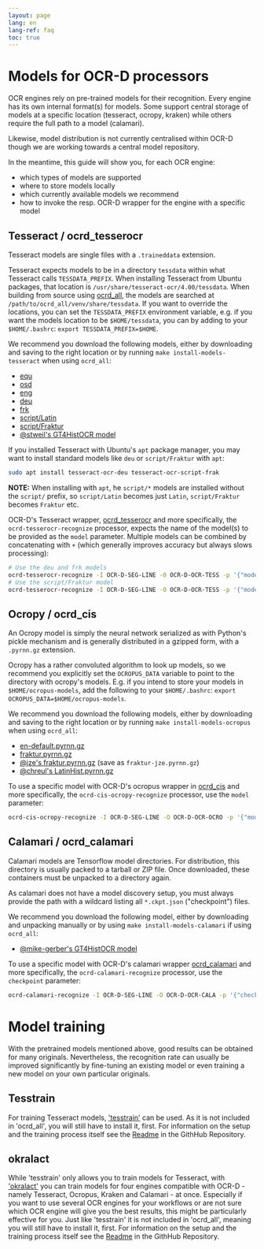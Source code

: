 ```yaml
---
layout: page
lang: en
lang-ref: faq
toc: true
---
```


# Models for OCR-D processors

OCR engines rely on pre-trained models for their recognition. Every engine has
its own internal format(s) for models. Some support central storage of models
at a specific location (tesseract, ocropy, kraken) while others require the full
path to a model (calamari).

Likewise, model distribution is not currently centralised within OCR-D though we
are working towards a central model repository.

In the meantime, this guide will show you, for each OCR engine:

  * which types of models are supported
  * where to store models locally
  * which currently available models we recommend
  * how to invoke the resp. OCR-D wrapper for the engine with a specific model

## Tesseract / ocrd_tesserocr

Tesseract models are single files with a `.traineddata` extension.

Tesseract expects models to be in a directory `tessdata` within what Tesseract
calls `TESSDATA_PREFIX`. When installing Tesseract from Ubuntu packages, that
location is `/usr/share/tesseract-ocr/4.00/tessdata`. When building from source
using [ocrd_all](htttps://github.com/OCR-D/ocrd_all), the models are searched
at `/path/to/ocrd_all/venv/share/tessdata`. If you want to override the
locations, you can set the `TESSDATA_PREFIX` environment variable, e.g. if you
want the models location to be `$HOME/tessdata`, you can by adding to your
`$HOME/.bashrc`: `export TESSDATA_PREFIX=$HOME`.

We recommend you download the following models, either by downloading and
saving to the right location or by running `make install-models-tesseract` when
using `ocrd_all`:

  * [equ](https://github.com/tesseract-ocr/tessdata_fast/raw/master/equ.traineddata)
  * [osd](https://github.com/tesseract-ocr/tessdata_fast/raw/master/osd.traineddata)
  * [eng](https://github.com/tesseract-ocr/tessdata_fast/raw/master/eng.traineddata)
  * [deu](https://github.com/tesseract-ocr/tessdata_fast/raw/master/deu.traineddata)
  * [frk](https://github.com/tesseract-ocr/tessdata_fast/raw/master/frk.traineddata)
  * [script/Latin](https://github.com/tesseract-ocr/tessdata_fast/raw/master/script/Latin.traineddata)
  * [script/Fraktur](https://github.com/tesseract-ocr/tessdata_fast/raw/master/script/Fraktur.traineddata)
  * [@stweil's GT4HistOCR model](https://ub-backup.bib.uni-mannheim.de/~stweil/ocrd-train/data/Fraktur_5000000/tessdata_fast/Fraktur_50000000.334_450937.traineddata)

If you installed Tesseract with Ubuntu's `apt` package manager, you may want to install
standard models like `deu` or `script/Fraktur` with `apt`:

```sh
sudo apt install tesseract-ocr-deu tesseract-ocr-script-frak
```

**NOTE:** When installing with `apt`, he `script/*` models are installed
without the `script/` prefix, so `script/Latin` becomes just `Latin`,
`script/Fraktur` becomes `Fraktur` etc.

OCR-D's Tesseract wrapper,
[ocrd_tesserocr](https://github.com/OCR-D/ocrd_tesserocr) and more
specifically, the `ocrd-tesserocr-recognize` processor, expects the name of the
model(s) to be provided as the `model` parameter. Multiple models can be
combined by concatenating with `+` (which generally improves accuracy but always slows processing):

```sh
# Use the deu and frk models
ocrd-tesserocr-recognize -I OCR-D-SEG-LINE -O OCR-D-OCR-TESS -p '{"model": "deu+frk"}'
# Use the script/Fraktur model
ocrd-tesserocr-recognize -I OCR-D-SEG-LINE -O OCR-D-OCR-TESS -p '{"model": "script/Fraktur"}'
```

## Ocropy / ocrd_cis

An Ocropy model is simply the neural network serialized as with Python's pickle
mechanism and is generally distributed in a gzipped form, with a `.pyrnn.gz`
extension.

Ocropy has a rather convoluted algorithm to look up models, so we recommend you
explicitly set the `OCROPUS_DATA` variable to point to the directory with
ocropy's models. E.g. if you intend to store your models in `$HOME/ocropus-models`, add the following
to your `$HOME/.bashrc`: `export OCROPUS_DATA=$HOME/ocropus-models`.

We recommend you download the following models, either by downloading and
saving to the right location or by running `make install-models-ocropus` when
using `ocrd_all`:

  * [en-default.pyrnn.gz](https://github.com/zuphilip/ocropy-models/raw/master/en-default.pyrnn.gz)
  * [fraktur.pyrnn.gz](https://github.com/zuphilip/ocropy-models/raw/master/fraktur.pyrnn.gz)
  * [@jze's fraktur.pyrnn.gz](https://github.com/jze/ocropus-model_fraktur/raw/master/fraktur.pyrnn.gz) (save as `fraktur-jze.pyrnn.gz`)
  * [@chreul's  LatinHist.pyrnn.gz](https://github.com/chreul/OCR_Testdata_EarlyPrintedBooks/raw/master/LatinHist-98000.pyrnn.gz)


To use a specific model with OCR-D's ocropus wrapper in [ocrd_cis](https://github.com/cisocrgroup/ocrd_cis) and more specifically, the `ocrd-cis-ocropy-recognize` processor, use the `model` parameter:

```sh
ocrd-cis-ocropy-recognize -I OCR-D-SEG-LINE -O OCR-D-OCR-OCRO -p '{"model": "fraktur-jze.pyrnn.gz"}'
```

## Calamari / ocrd_calamari

Calamari models are Tensorflow model directories. For distribution, this
directory is usually packed to a tarball or ZIP file. Once downloaded, these
containers must be unpacked to a directory again.

As calamari does not have a model discovery setup, you must always provide the
path with a wildcard listing all `*.ckpt.json` ("checkpoint") files.

We recommend you download the following model, either by downloading and
unpacking manually or by using `make install-models-calamari` if using
`ocrd_all`:

  * [@mike-gerber's GT4HistOCR model](https://qurator-data.de/calamari-models/GT4HistOCR/model.tar.xz)

To use a specific model with OCR-D's calamari wrapper
[ocrd_calamari](https://github.com/OCR-D/ocrd_calamari) and more specifically,
the `ocrd-calamari-recognize` processor, use the `checkpoint` parameter:

```sh
ocrd-calamari-recognize -I OCR-D-SEG-LINE -O OCR-D-OCR-CALA -p '{"checkpoint": "/path/to/model/*.ckpt.json"}'
```

# Model training

With the pretrained models mentioned above, good results can be obtained for many originals. Nevertheless, the
recognition rate can usually be improved significantly by fine-tuning an existing model or even training a new
model on your own particular originals. 

## Tesstrain

For training Tesseract models, ['tesstrain'](https://github.com/tesseract-ocr/tesstrain) can be used. As it is
not included in 'ocrd_all', you will still have to install it, first. For information on the setup and the 
training process itself see the [Readme](https://github.com/tesseract-ocr/tesstrain) in the GithHub Repository.

## okralact

While 'tesstrain' only allows you to train models for Tesseract, with ['okralact'](https://github.com/Doreenruirui/okralact)
you can train models for four engines compatible with OCR-D - namely Tesseract, Ocropus, Kraken and Calamari - at once. 
Especially if you want to use several OCR engines for your workflows or are not sure which OCR engine will give you the best
results, this might be particularly effective for you. Just like 'tesstrain' it is not included in 'ocrd_all', meaning 
you will still have to install it, first. For information on the setup and the training process itself see the
[Readme](https://github.com/Doreenruirui/okralact) in the GithHub Repository.
